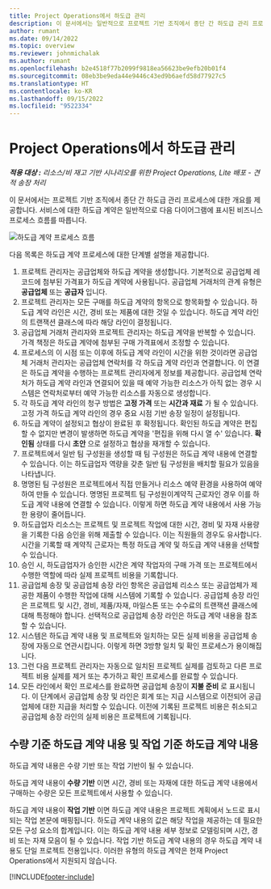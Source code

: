```yaml
---
title: Project Operations에서 하도급 관리
description: 이 문서에서는 일반적으로 프로젝트 기반 조직에서 종단 간 하도급 관리 프로세스에 대한 개요를 제공합니다.
author: rumant
ms.date: 09/14/2022
ms.topic: overview
ms.reviewer: johnmichalak
ms.author: rumant
ms.openlocfilehash: b2e4518f77b2099f9818ea56623be9efb20b01f4
ms.sourcegitcommit: 08eb3be9eda44e9446c43ed9b6aefd58d77927c5
ms.translationtype: HT
ms.contentlocale: ko-KR
ms.lasthandoff: 09/15/2022
ms.locfileid: "9522334"
---
```

# <a name="subcontract-management-in-project-operations"></a>Project Operations에서 하도급 관리


_**적용 대상 :** 리소스/비 재고 기반 시나리오를 위한 Project Operations, Lite 배포 - 견적 송장 처리_

이 문서에서는 프로젝트 기반 조직에서 종단 간 하도급 관리 프로세스에 대한 개요를 제공합니다. 서비스에 대한 하도급 계약은 일반적으로 다음 다이어그램에 표시된 비즈니스 프로세스 흐름를 따릅니다.

![하도급 계약 프로세스 흐름](../media/SubcontractingProcessFlow.png)

다음 목록은 하도급 계약 프로세스에 대한 단계별 설명을 제공합니다.

1. 프로젝트 관리자는 공급업체와 하도급 계약을 생성합니다. 기본적으로 공급업체 레코드에 첨부된 가격표가 하도급 계약에 사용됩니다. 공급업체 거래처의 관계 유형은 **공급업체** 또는 **공급자** 입니다.
2. 프로젝트 관리자는 모든 구매를 하도급 계약의 항목으로 항목화할 수 있습니다. 하도급 계약 라인은 시간, 경비 또는 제품에 대한 것일 수 있습니다. 하도급 계약 라인의 트랜잭션 클래스에 따라 해당 라인이 결정됩니다.
3. 공급업체 거래처 관리자와 프로젝트 관리자는 하도급 계약을 반복할 수 있습니다. 가격 책정은 하도급 계약에 첨부된 구매 가격표에서 조정할 수 있습니다.
4. 프로세스의 이 시점 또는 이후에 하도급 계약 라인이 시간을 위한 것이라면 공급업체 거래처 관리자는 공급업체 연락처를 각 하도급 계약 라인과 연결합니다. 이 연결은 하도급 계약을 수행하는 프로젝트 관리자에게 정보를 제공합니다. 공급업체 연락처가 하도급 계약 라인과 연결되어 있을 때 예약 가능한 리소스가 아직 없는 경우 시스템은 연락처로부터 예약 가능한 리소스를 자동으로 생성합니다.
5. 각 하도급 계약 라인의 청구 방법은 **고정 가격** 또는 **시간과 재료** 가 될 수 있습니다. 고정 가격 하도급 계약 라인의 경우 중요 시점 기반 송장 일정이 설정됩니다.
6.  하도급 계약이 설정되고 협상이 완료된 후 확정됩니다. 확인된 하도급 계약은 편집할 수 없지만 변경이 발생하면 하도급 계약을 '편집을 위해 다시 열 수' 있습니다. **확인됨** 상태를 다시 **초안** 으로 설정하고 협상을 재개할 수 있습니다. 
7.  프로젝트에서 일반 팀 구성원을 생성할 때 팀 구성원은 하도급 계약 내용에 연결할 수 있습니다. 이는 하도급업자 역량을 갖춘 일반 팀 구성원을 배치할 필요가 있음을 나타냅니다.
8.  명명된 팀 구성원은 프로젝트에서 직접 만들거나 리소스 예약 환경을 사용하여 예약하여 만들 수 있습니다. 명명된 프로젝트 팀 구성원이계약직 근로자인 경우 이를 하도급 계약 내용에 연결할 수 있습니다. 이렇게 하면 하도급 계약 내용에서 사용 가능한 용량이 줄어듭니다.
9.  하도급업자 리소스는 프로젝트 및 프로젝트 작업에 대한 시간, 경비 및 자재 사용량을 기록한 다음 승인을 위해 제출할 수 있습니다. 이는 직원들의 경우도 유사합니다. 시간을 기록할 때 계약직 근로자는 특정 하도급 계약 및 하도급 계약 내용을 선택할 수 있습니다.
10. 승인 시, 하도급업자가 승인한 시간은 계약 작업자의 구매 가격 또는 프로젝트에서 수행한 역할에 따라 실제 프로젝트 비용을 기록합니다.
11. 공급업체 송장 및 공급업체 송장 라인 항목은 공급업체 리소스 또는 공급업체가 제공한 제품이 수행한 작업에 대해 시스템에 기록할 수 있습니다. 공급업체 송장 라인은 프로젝트 및 시간, 경비, 제품/자재, 마일스톤 또는 수수료의 트랜잭션 클래스에 대해 특정해야 합니다. 선택적으로 공급업체 송장 라인은 하도급 계약 내용을 참조할 수 있습니다.
12. 시스템은 하도급 계약 내용 및 프로젝트와 일치하는 모든 실제 비용을 공급업체 송장에 자동으로 연관시킵니다. 이렇게 하면 3방향 일치 및 확인 프로세스가 용이해집니다.
13. 그런 다음 프로젝트 관리자는 자동으로 일치된 프로젝트 실제를 검토하고 다른 프로젝트 비용 실제를 제거 또는 추가하고 확인 프로세스를 완료할 수 있습니다.
14. 모든 라인에서 확인 프로세스를 완료하면 공급업체 송장이 **지불 준비** 로 표시됩니다. 이 단계에서 공급업체 송장 및 라인은 회계 또는 지급 시스템으로 이전되어 공급업체에 대한 지급을 처리할 수 있습니다. 이전에 기록된 프로젝트 비용은 취소되고 공급업체 송장 라인의 실제 비용은 프로젝트에 기록됩니다.

## <a name="quantity-based-subcontract-lines-and-work-based-subcontract-lines"></a>수량 기준 하도급 계약 내용 및 작업 기준 하도급 계약 내용

하도급 계약 내용은 수량 기반 또는 작업 기반이 될 수 있습니다. 

하도급 계약 내용이 **수량 기반** 이면 시간, 경비 또는 자재에 대한 하도급 계약 내용에서 구매하는 수량은 모든 프로젝트에서 사용할 수 있습니다.

하도급 계약 내용이 **작업 기반** 이면 하도급 계약 내용은 프로젝트 계획에서 노드로 표시되는 작업 본문에 매핑됩니다. 하도급 계약 내용의 값은 해당 작업을 제공하는 데 필요한 모든 구성 요소의 합계입니다. 이는 하도급 계약 내용 세부 정보로 모델링되며 시간, 경비 또는 자재 모음이 될 수 있습니다. 작업 기반 하도급 계약 내용의 경우 하도급 계약 내용도 단일 프로젝트 전용입니다. 이러한 유형의 하도급 계약은 현재 Project Operations에서 지원되지 않습니다.

[!INCLUDE[footer-include](../../includes/footer-banner.md)]

